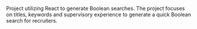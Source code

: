 Project utilizing React to generate Boolean searches. The project focuses on titles, keywords and supervisory experience to generate a quick Boolean search for recruiters. 

